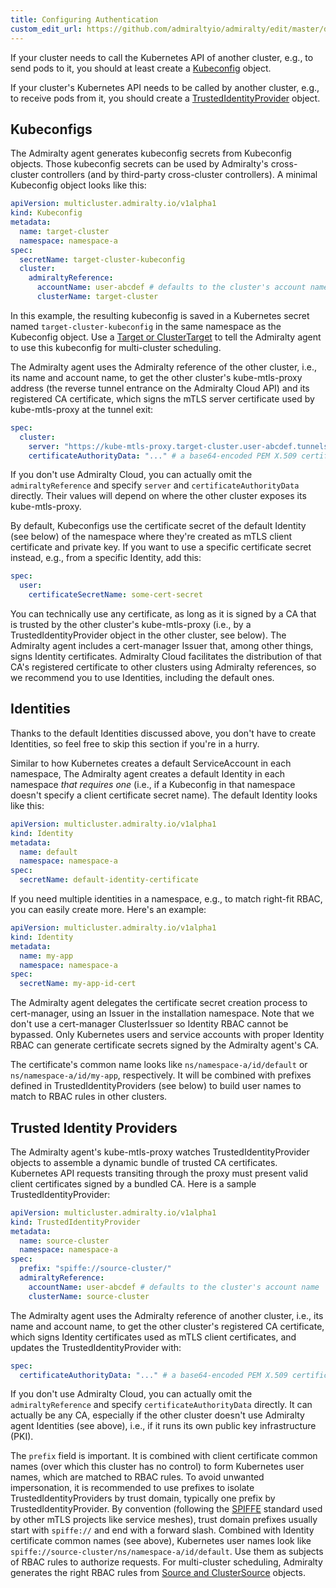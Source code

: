 ```yaml
---
title: Configuring Authentication
custom_edit_url: https://github.com/admiraltyio/admiralty/edit/master/docs/operator_guide/authentication.md
---
```


If your cluster needs to call the Kubernetes API of another cluster, e.g., to send pods to it, you should at least create a [Kubeconfig](#kubeconfigs) object.

If your cluster's Kubernetes API needs to be called by another cluster, e.g., to receive pods from it, you should create a [TrustedIdentityProvider](#trusted-identity-providers) object.

## Kubeconfigs

The Admiralty agent generates kubeconfig secrets from Kubeconfig objects. Those kubeconfig secrets can be used by Admiralty's cross-cluster controllers (and by third-party cross-cluster controllers). A minimal Kubeconfig object looks like this:

```yaml
apiVersion: multicluster.admiralty.io/v1alpha1
kind: Kubeconfig
metadata:
  name: target-cluster
  namespace: namespace-a
spec:
  secretName: target-cluster-kubeconfig
  cluster:
    admiraltyReference:
      accountName: user-abcdef # defaults to the cluster's account name
      clusterName: target-cluster
```

In this example, the resulting kubeconfig is saved in a Kubernetes secret named `target-cluster-kubeconfig` in the same namespace as the Kubeconfig object. Use a [Target or ClusterTarget](scheduling.md#targets-and-cluster-targets) to tell the Admiralty agent to use this kubeconfig for multi-cluster scheduling.

The Admiralty agent uses the Admiralty reference of the other cluster, i.e., its name and account name, to get the other cluster's kube-mtls-proxy address (the reverse tunnel entrance on the Admiralty Cloud API) and its registered CA certificate, which signs the mTLS server certificate used by kube-mtls-proxy at the tunnel exit:

```yaml
spec:
  cluster:
    server: "https://kube-mtls-proxy.target-cluster.user-abcdef.tunnels.api.admiralty.io"
    certificateAuthorityData: "..." # a base64-encoded PEM X.509 certificate
```

If you don't use Admiralty Cloud, you can actually omit the `admiraltyReference` and specify `server` and `certificateAuthorityData` directly. Their values will depend on where the other cluster exposes its kube-mtls-proxy.

By default, Kubeconfigs use the certificate secret of the default Identity (see below) of the namespace where they're created as mTLS client certificate and private key. If you want to use a specific certificate secret instead, e.g., from a specific Identity, add this:

```yaml
spec:
  user:
    certificateSecretName: some-cert-secret
```

You can technically use any certificate, as long as it is signed by a CA that is trusted by the other cluster's kube-mtls-proxy (i.e., by a TrustedIdentityProvider object in the other cluster, see below). The Admiralty agent includes a cert-manager Issuer that, among other things, signs Identity certificates. Admiralty Cloud facilitates the distribution of that CA's registered certificate to other clusters using Admiralty references, so we recommend you to use Identities, including the default ones.

## Identities

Thanks to the default Identities discussed above, you don't have to create Identities, so feel free to skip this section if you're in a hurry.

Similar to how Kubernetes creates a default ServiceAccount in each namespace, The Admiralty agent creates a default Identity in each namespace _that requires one_ (i.e., if a Kubeconfig in that namespace doesn't specify a client certificate secret name). The default Identity looks like this:

```yaml
apiVersion: multicluster.admiralty.io/v1alpha1
kind: Identity
metadata:
  name: default
  namespace: namespace-a
spec:
  secretName: default-identity-certificate
```

If you need multiple identities in a namespace, e.g., to match right-fit RBAC, you can easily create more. Here's an example:

```yaml
apiVersion: multicluster.admiralty.io/v1alpha1
kind: Identity
metadata:
  name: my-app
  namespace: namespace-a
spec:
  secretName: my-app-id-cert
```

The Admiralty agent delegates the certificate secret creation process to cert-manager, using an Issuer in the installation namespace. Note that we don't use a cert-manager ClusterIssuer so Identity RBAC cannot be bypassed. Only Kubernetes users and service accounts with proper Identity RBAC can generate certificate secrets signed by the Admiralty agent's CA.

The certificate's common name looks like `ns/namespace-a/id/default` or `ns/namespace-a/id/my-app`, respectively. It will be combined with prefixes defined in TrustedIdentityProviders (see below) to build user names to match to RBAC rules in other clusters.

## Trusted Identity Providers

The Admiralty agent's kube-mtls-proxy watches TrustedIdentityProvider objects to assemble a dynamic bundle of trusted CA certificates. Kubernetes API requests transiting through the proxy must present valid client certificates signed by a bundled CA. Here is a sample TrustedIdentityProvider:

```yaml
apiVersion: multicluster.admiralty.io/v1alpha1
kind: TrustedIdentityProvider
metadata:
  name: source-cluster
  namespace: namespace-a
spec:
  prefix: "spiffe://source-cluster/"
  admiraltyReference:
    accountName: user-abcdef # defaults to the cluster's account name
    clusterName: source-cluster
```

The Admiralty agent uses the Admiralty reference of another cluster, i.e., its name and account name, to get the other cluster's registered CA certificate, which signs Identity certificates used as mTLS client certificates, and updates the TrustedIdentityProvider with:

```yaml
spec:
  certificateAuthorityData: "..." # a base64-encoded PEM X.509 certificate
```

If you don't use Admiralty Cloud, you can actually omit the `admiraltyReference` and specify `certificateAuthorityData` directly. It can actually be any CA, especially if the other cluster doesn't use Admiralty agent Identities (see above), i.e., if it runs its own public key infrastructure (PKI).

The `prefix` field is important. It is combined with client certificate common names (over which this cluster has no control) to form Kubernetes user names, which are matched to RBAC rules. To avoid unwanted impersonation, it is recommended to use prefixes to isolate TrustedIdentityProviders by trust domain, typically one prefix by TrustedIdentityProvider. By convention (following the [SPIFFE](https://spiffe.io/) standard used by other mTLS projects like service meshes), trust domain prefixes usually start with `spiffe://` and end with a forward slash. Combined with Identity certificate common names (see above), Kubernetes user names look like `spiffe://source-cluster/ns/namespace-a/id/default`. Use them as subjects of RBAC rules to authorize requests. For multi-cluster scheduling, Admiralty generates the right RBAC rules from [Source and ClusterSource](scheduling.md#sources-and-cluster-sources) objects.
